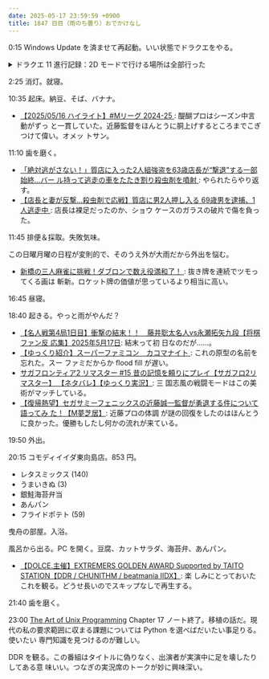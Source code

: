 ```yaml
---
date: 2025-05-17 23:59:59 +0900
title: 1847 日目（雨のち曇り）おでかけなし
---
```


0:15 Windows Update を済ませて再起動。いい状態でドラクエをやる。

<details><summary>ドラクエ 11 進行記録：2D モードで行ける場所は全部行った</summary>
<p>前回入手したイメチェンリングはそうびぶくろをよく見たらこれ一個しかない。
これも引き継げない品か。</p>

<p>勇者の試練。マップが全然違う。天空魔城は館内最上階しか使われていない。
それ以外の部屋は各地の洞窟などの部分。昔のドラクエの裏ダンジョンみたいでいい。</p>

<p>世界の空き地巡り。めぼしいものはメテオエッジ（打ち直し不可）だけか。</p>

<p>古戦場でオリハルコン。勇者のつるぎをいちおう作っておく。
鍛冶で改造するが、よく考えたら素材のまま保有しておいたほうが柔軟に対応できた。</p>
</details>

2:25 消灯。就寝。

10:35 起床。納豆、そば、バナナ。

* [【2025/05/16 ハイライト】#Mリーグ 2024-25
  ](https://www.youtube.com/watch?v=de0KnPWNJ7M): 醍醐プロはシーズン中言動がずっ
  と一貫していた。近藤監督をほんとうに胴上げするところまでこぎつけて偉い。オメッ
  トサン。

11:10 歯を磨く。

* [「絶対逃がさない！」質店に入った2人組強盗を63歳店長が“撃退”する一部始終…バー
  ル持って逃走の車をたたき割り殺虫剤を噴射
  ](https://www.youtube.com/watch?v=e7r9RHoP8XI): やられたらやり返す。
* [【店長と妻が反撃...殺虫剤で応戦】質店に男2人押し入る 69歳男を逮捕、1人逃走中
  ](https://www.youtube.com/watch?v=yEg0xKqPJlY): 店長は裸足だったのか、ショウ
  ケースのガラスの破片で傷を負った。

11:45 排便＆採取。失敗気味。

この日曜月曜の日程が変則的で、そのうえ外が大雨だから外出を悩む。

* [新橋の三人麻雀に挑戦！ダブロンで数え役満和了！
  ](https://www.youtube.com/watch?v=Q4uBhk5KYLo): 抜き牌を連続でツモってくる画は
  斬新。ロケット牌の価値が思っているより相当に高い。

16:45 昼寝。

18:40 起きる。やっと雨がやんだ？

* [【名人戦第4局1日目】衝撃の結末！！　藤井聡太名人vs永瀬拓矢九段【将棋ファン反
  応集】2025年5月17日](https://www.youtube.com/watch?v=bue1CfIutaQ): 結末って初
  日なのだが……。
* [【ゆっくり紹介】スーパーファミコン　カコマナイト
  ](https://www.youtube.com/watch?v=9FBXhpx0TTA): これの原型の名前を忘れた。スー
  ファミだからか flood fill が遅い。
* [サガフロンティア2 リマスター #15 昔の記憶を頼りにプレイ【サガフロ2リマスター】
  【ネタバレ】【ゆっくり実況】](https://www.youtube.com/watch?v=0fKypbGjKEI): 三
  国志風の戦闘モードはこの美術がマッチしている。
* [【復帰熱望】セガサミーフェニックスの近藤誠一監督が勇退する件について語ってみ
  た！【M夢芝居】](https://www.youtube.com/watch?v=nIH8_cwiQuc): 近藤プロの体調
  が謎の回復をしたのはほんとうに良かった。優勝もしたし何かの流れが来ている。

19:50 外出。

20:15 コモディイイダ東向島店。853 円。

* レタスミックス (140)
* うまいきぬ (3)
* 銀鮭海苔弁当
* あんパン
* フライドポテト (59)

曳舟の部屋。入浴。

風呂から出る。PC を開く。豆腐、カットサラダ、海苔弁、あんパン。

* [【DOLCE.主催】EXTREMERS GOLDEN AWARD Supported by TAITO STATION【DDR /
  CHUNITHM / beatmania IIDX】](https://www.youtube.com/watch?v=cp1Gy4cY0Yw): 楽
  しみにとっておいたこれを観る。どうせ長いのでスキップなしで再生する。

21:40 歯を磨く。

23:00 [The Art of Unix Programming][TAOUP] Chapter 17 ノート終了。移植の話だ。現
代の私の要求範囲に収まる課題については Python を選べばだいたい事足りる。使いたい
専門知識を見つけるのが難しい。

DDR を観る。この番組はタイトルに偽りなく、出演者が実演中に足を壊したりしてある意
味いい。つなぎの実況席のトークが妙に興味深い。

[TAOUP]: <http://www.catb.org/esr/writings/taoup/html>
